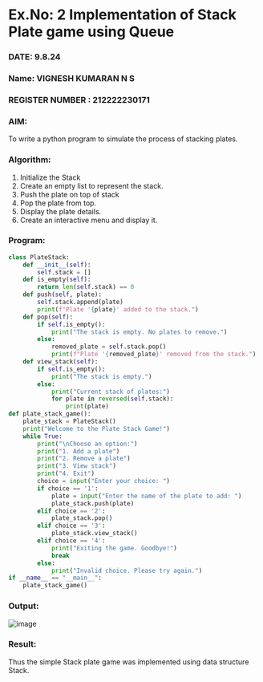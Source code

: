 # Ex.No: 2 Implementation of Stack Plate game using Queue 
### DATE: 9.8.24               
### Name: VIGNESH KUMARAN N S
### REGISTER NUMBER : 212222230171
### AIM: 
To write a python program to simulate the process of stacking plates.
### Algorithm:
1. Initialize the Stack
2. Create an empty list to represent the stack.
3. Push the plate on top of stack
4. Pop the plate from top.
5. Display the plate details.
6. Create an interactive menu and display it.
### Program:
```python
class PlateStack:
    def __init__(self):
        self.stack = []
    def is_empty(self):
        return len(self.stack) == 0
    def push(self, plate):
        self.stack.append(plate)
        print(f"Plate '{plate}' added to the stack.")
    def pop(self):
        if self.is_empty():
            print("The stack is empty. No plates to remove.")
        else:
            removed_plate = self.stack.pop()
            print(f"Plate '{removed_plate}' removed from the stack.")
    def view_stack(self):
        if self.is_empty():
            print("The stack is empty.")
        else:
            print("Current stack of plates:")
            for plate in reversed(self.stack):
                print(plate)
def plate_stack_game():
    plate_stack = PlateStack()
    print("Welcome to the Plate Stack Game!")
    while True:
        print("\nChoose an option:")
        print("1. Add a plate")
        print("2. Remove a plate")
        print("3. View stack")
        print("4. Exit")
        choice = input("Enter your choice: ")
        if choice == '1':
            plate = input("Enter the name of the plate to add: ")
            plate_stack.push(plate)
        elif choice == '2':
            plate_stack.pop()
        elif choice == '3':
            plate_stack.view_stack()
        elif choice == '4':
            print("Exiting the game. Goodbye!")
            break
        else:
            print("Invalid choice. Please try again.")
if __name__ == "__main__":
    plate_stack_game()
```
### Output:
![image](https://github.com/user-attachments/assets/53cc5fd0-4f1a-48f0-8796-ab91aa1ba845)

### Result:
Thus the simple Stack plate game was implemented using data structure Stack.
